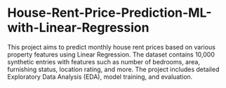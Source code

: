 # House-Rent-Price-Prediction-ML-with-Linear-Regression
This project aims to predict monthly house rent prices based on various property features using Linear Regression. The dataset contains 10,000 synthetic entries with features such as number of bedrooms, area, furnishing status, location rating, and more. The project includes detailed Exploratory Data Analysis (EDA), model training, and evaluation.
